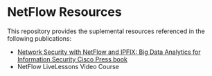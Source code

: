 # NetFlow Resources
This repository provides the suplemental resources referenced in the following publications:
 * [Network Security with NetFlow and IPFIX: Big Data Analytics for Information Security Cisco Press book](http://www.amazon.com/Network-Security-NetFlow-IPFIX-Information/dp/1587144387/)  
 * NetFlow LiveLessons Video Course
